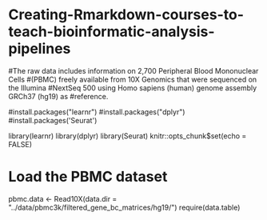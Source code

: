 # Creating-Rmarkdown-courses-to-teach-bioinformatic-analysis-pipelines


#The raw data includes information on 2,700 Peripheral Blood Mononuclear Cells #(PBMC) freely available from 10X Genomics that were sequenced on the Illumina #NextSeq 500 using Homo sapiens (human) genome assembly GRCh37 (hg19) as #reference. 

#install.packages("learnr")
#install.packages("dplyr")
#install.packages('Seurat')

library(learnr)
library(dplyr)
library(Seurat)
knitr::opts_chunk$set(echo = FALSE)



# Load the PBMC dataset
pbmc.data <- Read10X(data.dir = "../data/pbmc3k/filtered_gene_bc_matrices/hg19/")
require(data.table)


